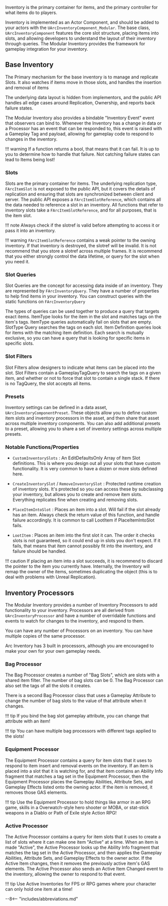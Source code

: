 Inventory is the primary container for items, and the primary controller for what items do to players.  

Inventory is implemented as an Actor Component, and should be added to your actors with the `UArcInventoryComponent_Modular`.  The base class, `UArcInventoryComponent` features the core slot structure, placing items into slots, and allowing developers to understand the layout of their inventory through queries.  The Modular Inventory provides the framework for gameplay integration for your inventory.

## Base Inventory

The Primary mechanism for the base inventory is to manage and replicate Slots.  It also watches if items move in those slots, and handles the insertion and removal of items

The underlying data layout is hidden from implementors, and the public API handles all edge cases around Replication, Ownership, and reports back failure states.

The Modular Inventory also provides a bindable "Inventory Event" event that observers can bind to.  Whenever the Inventory has a change in data or a Processor has an event that can be responded to, this event is raised with a Gameplay Tag and payload, allowing for gameplay code to respond to changes in the inventory.

!!! warning
    If a function returns a bool, that means that it can fail.  It is up to you to determine how to handle that failure.  Not catching failure states can lead to Items being lost!


### Slots

Slots are the primary container for items.  The underlying replication type, `FArcItemSlot` is not exposed to the public API, but it covers the details of replication and ensuring that slots are synchronized between client and server.  The public API exposes a `FArcItemSlotReference`, which contains all the data needed to reference a slot in an inventory.  All functions that refer to inventory slots take a `FArcItemSlotReference`, and for all purposes, that is the item slot.  

!!! note
    Always check if the slotref is valid before attempting to access it or pass it into an inventory.  

!!! warning
    `FArcItemSlotReference` contains a weak pointer to the owning inventory.  If that inventory is destroyed, the slotref will be invalid.  It is not recommend that you store a slotref across multiple frames.  It is recommend that you either strongly control the data lifetime, or query for the slot when you need it.  

### Slot Queries

Slot Queries are the concept for accessing data inside of an inventory.  They are represented by `FArcInventoryQuery`.   They have a number of properties to help find items in your inventory.  You can construct queries with the static functions on `FArcInventoryQuery`

The types of queries can be used together to produce a query that targets exact items.  ItemType looks for the item in the slot and matches tags on the item's tags.  ItemType queries automatically fail on slots that are empty.  SlotType Query searches the tags on each slot.  Item Definition queries look for items with the matching item definition.  Each search is mutually exclusive, so you can have a query that is looking for specific items in specific slots.     

### Slot Filters

Slot Filters allow designers to indicate what items can be placed into the slot.  Slot Filters contain a GameplayTagQuery to search the tags on a given item, and whether or not to force that slot to contain a single stack.  If there is no TagQuery, the slot accepts all items.

### Presets

Inventory settings can be defined in a data asset, `UArcInventoryComponentPreset`.  These objects allow you to define custom item slots and inventory processors in the asset, and then share that asset across multiple inventory components.  You can also add additional presets to a preset, allowing you to share a set of inventory settings across multiple presets.


### Notable Functions/Properties

* `CustomInventorySlots`
:   An EditDefaultsOnly Array of Item Slot definitions.  This is where you design out all your slots that have custom functionality.  It is very common to have a dozen or more slots defined here.  

* `CreateInventorySlot` / `RemoveInventorySlot`
: Protected runtime creation of inventory slots.  It's protected so you can access these by subclassing your inventory, but allows you to create and remove item slots.  Everything replicates fine when creating and removing slots.  

* `PlaceItemIntoSlot`
:   Places an item into a slot.  Will fail if the slot already has an item. Always check the return value of this function, and handle failure accordingly.  It is common to call LootItem if PlaceItemIntoSlot fails. 

* `LootItem`
:   Places an item into the first slot it can.  The order it checks slots is not guaranteed, so it could end up in slots you don't expect.  If it fails, that means that item cannot possibly fit into the inventory, and failure should be handled.

!!! caution
    If placing an item into a slot succeeds, it is recommend to discard the pointer to the item you currently have.  Internally, the Inventory will remap the owner of the items, sometimes duplicating the object (this is to deal with problems with Unreal Replication).  

## Inventory Processors

The Modular Inventory provides a number of Inventory Processors to add functionality to your inventory.  Processors are all derived from `UArcInventoryProcessor` and have a number of overridable functions and events to watch for changes to the inventory, and respond to them.

You can have any number of Processors on an inventory.  You can have multiple copies of the same processor.

Arc Inventory has 3 built in processors, although you are encouraged to make your own for your own gameplay needs.  

### Bag Processor

The Bag Processor creates a number of "Bag Slots", which are slots with a shared item filter.  The number of bag slots can be 0.  The Bag Processor can also set the tags of all the slots it creates.

There is a second Bag Processor class that uses a Gameplay Attribute to change the number of bag slots to the value of that attribute when it changes.    

!!! tip
    If you bind the bag slot gameplay attribute, you can change that attribute with an item!  

!!! tip
    You can have multiple bag processors with different tags applied to the slots!

### Equipment Processor

The Equipment Processor contains a query for item slots that it uses to respond to item insert and removal events on the inventory.  If an item is placed into a slot that it is watching for, and that item contains an Ability Info fragment that matches a tag set in the Equipment Processor, then the Equipment Processor places the Gameplay Abilities, Attribute Sets, and Gameplay Effects listed onto the owning actor.  If the item is removed, it removes those GAS elements.  

!!! tip
    Use the Equipment Processor  to hold things like armor in an RPG game, skills in a Overwatch-style hero shooter or MOBA, or stat-stick weapons in a Diablo or Path of Exile style Action RPG!

### Active Processor

The Active Processor contains a query for item slots that it uses to create a list of slots where it can make one item "Active" at a time.  When an item is made "Active", the Active Processor looks up the Ability Info fragment that matches the tag set in the Active Processor, and then applies the Gameplay Abilities, Attribute Sets, and Gameplay Effects to the owner actor.  If the Active Item changes, then it removes the previously active item's GAS elements.  The Active Processor also sends an Active Item Changed event to the inventory, allowing the owner to respond to that event.  

!!! tip
    Use Active Inventories for FPS or RPG games where your character can only hold one item at a time!


--8<-- "includes/abbreviations.md"